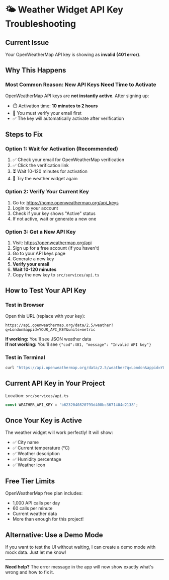 # 🌤️ Weather Widget API Key Troubleshooting

## Current Issue
Your OpenWeatherMap API key is showing as **invalid (401 error)**.

## Why This Happens

### Most Common Reason: New API Keys Need Time to Activate
OpenWeatherMap API keys are **not instantly active**. After signing up:
- ⏱️ Activation time: **10 minutes to 2 hours**
- 📧 You must verify your email first
- ✅ The key will automatically activate after verification

## Steps to Fix

### Option 1: Wait for Activation (Recommended)
1. ✅ Check your email for OpenWeatherMap verification
2. ✅ Click the verification link
3. ⏳ Wait 10-120 minutes for activation
4. 🔄 Try the weather widget again

### Option 2: Verify Your Current Key
1. Go to: https://home.openweathermap.org/api_keys
2. Login to your account
3. Check if your key shows "Active" status
4. If not active, wait or generate a new one

### Option 3: Get a New API Key
1. Visit: https://openweathermap.org/api
2. Sign up for a free account (if you haven't)
3. Go to your API keys page
4. Generate a new key
5. **Verify your email**
6. **Wait 10-120 minutes**
7. Copy the new key to `src/services/api.ts`

## How to Test Your API Key

### Test in Browser
Open this URL (replace with your key):
```
https://api.openweathermap.org/data/2.5/weather?q=London&appid=YOUR_API_KEY&units=metric
```

**If working:** You'll see JSON weather data  
**If not working:** You'll see `{"cod":401, "message": "Invalid API key"}`

### Test in Terminal
```bash
curl "https://api.openweathermap.org/data/2.5/weather?q=London&appid=YOUR_API_KEY&units=metric"
```

## Current API Key in Your Project
Location: `src/services/api.ts`

```typescript
const WEATHER_API_KEY = 'b6232040820793d400bc3671404d2138';
```

## Once Your Key is Active

The weather widget will work perfectly! It will show:
- ✅ City name
- ✅ Current temperature (°C)
- ✅ Weather description
- ✅ Humidity percentage
- ✅ Weather icon

## Free Tier Limits
OpenWeatherMap free plan includes:
- 1,000 API calls per day
- 60 calls per minute
- Current weather data
- More than enough for this project!

## Alternative: Use a Demo Mode

If you want to test the UI without waiting, I can create a demo mode with mock data. Just let me know!

---

**Need help?** The error message in the app will now show exactly what's wrong and how to fix it.
